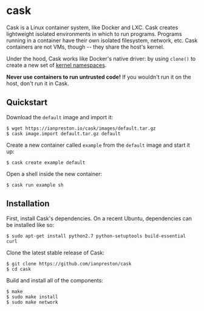 # cask

Cask is a Linux container system, like Docker and LXC. Cask creates lightweight isolated environments in which to run programs. Programs running in a container have their own isolated filesystem, network, etc. Cask containers are not VMs, though -- they share the host's kernel.

Under the hood, Cask works like Docker's native driver: by using `clone()` to create a new set of [kernel namespaces](http://man7.org/linux/man-pages/man7/namespaces.7.html).

**Never use containers to run untrusted code!** If you wouldn't run it on the host, don't run it in Cask.

## Quickstart

Download the `default` image and import it:

    $ wget https://ianpreston.io/cask/images/default.tar.gz
    $ cask image.import default.tar.gz default

Create a new container called `example` from the `default` image and start it up:

    $ cask create example default

Open a shell inside the new container:

    $ cask run example sh

## Installation

First, install Cask's dependencies. On a recent Ubuntu, dependencies can be installed like so:
 
    $ sudo apt-get install python2.7 python-setuptools build-essential curl

Clone the latest stable release of Cask:

    $ git clone https://github.com/ianpreston/cask
    $ cd cask

Build and install all of the components:

    $ make
    $ sudo make install
    $ sudo make network
